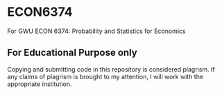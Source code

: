 # ECON6374
For GWU ECON 6374: Probability and Statistics for Economics

## For Educational Purpose only
Copying and submitting code in this repository is considered plagrism. If any claims of plagrism is brought to my attention, I will work with the appropriate institution.
